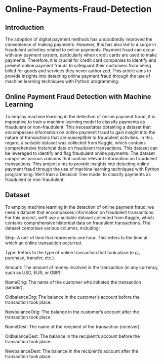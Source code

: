 # Online-Payments-Fraud-Detection

## Introduction

The adoption of digital payment methods has undoubtedly improved the convenience of making payments. However, this has also led to a surge in fraudulent activities related to online payments. Payment fraud can occur with any payment system, particularly when credit cards are used to make payments. Therefore, it is crucial for credit card companies to identify and prevent online payment frauds to safeguard their customers from being billed for goods and services they never authorized. This article aims to provide insights into detecting online payment fraud through the use of machine learning techniques with Python programming.

## Online Payment Fraud Detection with Machine Learning

To employ machine learning in the detection of online payment fraud, it is imperative to train a machine learning model to classify payments as fraudulent or non-fraudulent. This necessitates obtaining a dataset that encompasses information on online payment fraud to gain insight into the nature of transactions that are susceptible to fraudulent activities. In this regard, a suitable dataset was collected from Kaggle, which contains comprehensive historical data on fraudulent transactions. This dataset can be leveraged to identify and flag fraudulent online payments. The dataset comprises various columns that contain relevant information on fraudulent transactions.
This project aims to provide insights into detecting online payment fraud through the use of machine learning techniques with Python programming. We’ll train a Decision Tree model to classify payments as fraudulent or non-fraudulent.
## Dataset
To employ machine learning in the detection of online payment fraud, we need a dataset that encompasses information on fraudulent transactions. For this project, we’ll use a suitable dataset collected from Kaggle, which contains comprehensive historical data on fraudulent transactions. The dataset comprises various columns, including:

Step: A unit of time that represents one hour. This refers to the time at which an online transaction occurred.

Type: Refers to the type of online transaction that took place (e.g., purchase, transfer, etc.).

Amount: The amount of money involved in the transaction (in any currency, such as USD, EUR, or GBP).

NameOrig: The name of the customer who initiated the transaction (sender).

OldbalanceOrg: The balance in the customer’s account before the transaction took place.

NewbalanceOrig: The balance in the customer’s account after the transaction took place.

NameDest: The name of the recipient of the transaction (receiver).

OldbalanceDest: The balance in the recipient’s account before the transaction took place.

NewbalanceDest: The balance in the recipient’s account after the transaction took place.
